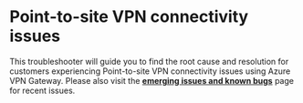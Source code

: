 <properties
    pageTitle="TSG Summary: Point-to-site VPN connectivity issues"
    description="TSG Summary: Point-to-site VPN connectivity issues"
    service="microsoft.network"
    resource="vpnGateways"
    authors="chadmath"
    ms.author="chadmat"
    displayOrder=""
    selfHelpType="TSG_Description"
    supportTopicIds=""
    resourceTags=""
    productPesIds=""
    cloudEnvironments="public,fairfax,blackforest,mooncake, usnat, ussec"
    articleId="f1a2d239-ebd8-45e4-b399-3df7fc5aab7a"
    ownershipId="CloudNet_AzureVPNGateway"
/>

# Point-to-site VPN connectivity issues

This troubleshooter will guide you to find the root cause and resolution for customers experiencing Point-to-site VPN connectivity issues using Azure VPN Gateway. Please also visit the **[emerging issues and known bugs](https://supportability.visualstudio.com/AzureNetworking/_wiki/wikis/Wiki/254655/Point-to-Site?anchor=active-point-to-site-work-items)** page for recent issues.
